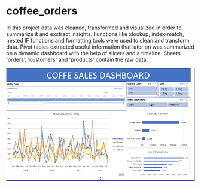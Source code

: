 # coffee_orders

In this project data was cleaned, transformed and visualized in order to summarize it and exctract insights. Functions like xlookup, index-match, nested IF functions and formatting tools were used to clean and transform data. Pivot tables extracted useful information that later on was summarized on a dynamic dashboard with the help of slicers and a timeline. Sheets 'orders', 'customers' and 'products' contain the raw data.


![My Image](coffeeOrdersProject.png)

